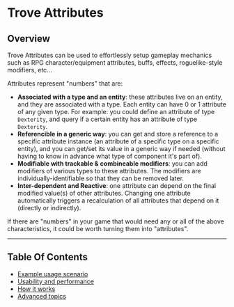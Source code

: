 
# Trove Attributes

## Overview

Trove Attributes can be used to effortlessly setup gameplay mechanics such as RPG character/equipment attributes, buffs, effects, roguelike-style modifiers, etc... 

Attributes represent "numbers" that are:
* **Associated with a type and an entity**: these attributes live on an entity, and they are associated with a type. Each entity can have 0 or 1 attribute of any given type. For example: you could define an attribute of type `Dexterity`, and query if a certain entity has an attribute of type `Dexterity`.
* **Referencible in a generic way**: you can get and store a reference to a specific attribute instance (an attribute of a specific type on a specific entity), and you can get/set its value in a generic way if needed (without having to know in advance what type of component it's part of).
* **Modifiable with trackable & combineable modifiers**: you can add modifiers of various types to these attributes. The modifiers are individually-identifiable so that they can be removed later.
* **Inter-dependent and Reactive**: one attribute can depend on the final modified value(s) of other attributes. Changing one attribute automatically triggers a recalculation of all attributes that depend on it (directly or indirectly).

If there are "numbers" in your game that would need any or all of the above characteristics, it could be worth turning them into "attributes".

-----------------------------------------

## Table Of Contents

* [Example usage scenario](./examplescenario.md)
* [Usability and performance](./usability-performance.md)
* [How it works](./how-it-works.md)
* [Advanced topics](./advanced.md)